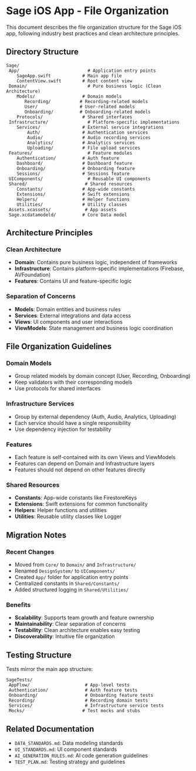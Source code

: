 # Sage iOS App - File Organization

This document describes the file organization structure for the Sage iOS app, following industry best practices and clean architecture principles.

##  Directory Structure

```
Sage/
 App/                          # Application entry points
    SageApp.swift            # Main app file
    ContentView.swift        # Root content view
 Domain/                       # Pure business logic (Clean Architecture)
    Models/                  # Domain models
       Recording/           # Recording-related models
       User/                # User-related models
       Onboarding/          # Onboarding-related models
    Protocols/               # Shared interfaces
 Infrastructure/               # Platform-specific implementations
    Services/                # External service integrations
        Auth/                # Authentication services
        Audio/               # Audio recording services
        Analytics/           # Analytics services
        Uploading/           # File upload services
 Features/                     # Feature modules
    Authentication/          # Auth feature
    Dashboard/               # Dashboard feature
    Onboarding/              # Onboarding feature
    Sessions/                # Sessions feature
 UIComponents/                 # Reusable UI components
 Shared/                      # Shared resources
    Constants/               # App-wide constants
    Extensions/              # Swift extensions
    Helpers/                 # Helper functions
    Utilities/               # Utility classes
 Assets.xcassets/             # App assets
 Sage.xcdatamodeld/          # Core Data model
```

##  Architecture Principles

### Clean Architecture
- **Domain**: Contains pure business logic, independent of frameworks
- **Infrastructure**: Contains platform-specific implementations (Firebase, AVFoundation)
- **Features**: Contains UI and feature-specific logic

### Separation of Concerns
- **Models**: Domain entities and business rules
- **Services**: External integrations and data access
- **Views**: UI components and user interactions
- **ViewModels**: State management and business logic coordination

##  File Organization Guidelines

### Domain Models
- Group related models by domain concept (User, Recording, Onboarding)
- Keep validators with their corresponding models
- Use protocols for shared interfaces

### Infrastructure Services
- Group by external dependency (Auth, Audio, Analytics, Uploading)
- Each service should have a single responsibility
- Use dependency injection for testability

### Features
- Each feature is self-contained with its own Views and ViewModels
- Features can depend on Domain and Infrastructure layers
- Features should not depend on other features directly

### Shared Resources
- **Constants**: App-wide constants like FirestoreKeys
- **Extensions**: Swift extensions for common functionality
- **Helpers**: Helper functions and utilities
- **Utilities**: Reusable utility classes like Logger

##  Migration Notes

### Recent Changes
- Moved from `Core/` to `Domain/` and `Infrastructure/`
- Renamed `DesignSystem/` to `UIComponents/`
- Created `App/` folder for application entry points
- Centralized constants in `Shared/Constants/`
- Added structured logging in `Shared/Utilities/`

### Benefits
- **Scalability**: Supports team growth and feature ownership
- **Maintainability**: Clear separation of concerns
- **Testability**: Clean architecture enables easy testing
- **Discoverability**: Intuitive file organization

##  Testing Structure

Tests mirror the main app structure:
```
SageTests/
 AppFlow/                     # App-level tests
 Authentication/              # Auth feature tests
 Onboarding/                  # Onboarding feature tests
 Recording/                   # Recording domain tests
 Services/                    # Infrastructure service tests
 Mocks/                      # Test mocks and stubs
```

##  Related Documentation

- `DATA_STANDARDS.md`: Data modeling standards
- `UI_STANDARDS.md`: UI component standards
- `AI_GENERATION_RULES.md`: AI code generation guidelines
- `TEST_PLAN.md`: Testing strategy and guidelines 